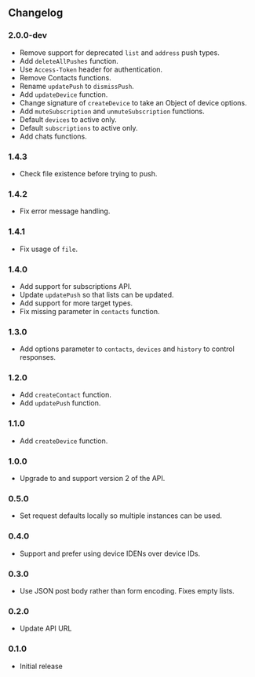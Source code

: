 ## Changelog

### 2.0.0-dev

- Remove support for deprecated `list` and `address` push types.
- Add `deleteAllPushes` function.
- Use `Access-Token` header for authentication.
- Remove Contacts functions.
- Rename `updatePush` to `dismissPush`.
- Add `updateDevice` function.
- Change signature of `createDevice` to take an Object of device options.
- Add `muteSubscription` and `unmuteSubscription` functions.
- Default `devices` to active only.
- Default `subscriptions` to active only.
- Add chats functions.

### 1.4.3

- Check file existence before trying to push.

### 1.4.2

- Fix error message handling.

### 1.4.1

- Fix usage of `file`.

### 1.4.0

- Add support for subscriptions API.
- Update `updatePush` so that lists can be updated.
- Add support for more target types.
- Fix missing parameter in `contacts` function.

### 1.3.0

- Add options parameter to `contacts`, `devices` and `history` to control responses.

### 1.2.0

- Add `createContact` function.
- Add `updatePush` function.

### 1.1.0

- Add `createDevice` function.

### 1.0.0

- Upgrade to and support version 2 of the API.

### 0.5.0

- Set request defaults locally so multiple instances can be used.

### 0.4.0

- Support and prefer using device IDENs over device IDs.

### 0.3.0

- Use JSON post body rather than form encoding. Fixes empty lists.

### 0.2.0

- Update API URL

### 0.1.0

- Initial release
